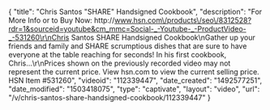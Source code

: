 {
    "title": "Chris Santos \"SHARE\" Handsigned Cookbook",
    "description": "For More Info or to Buy Now: http:\/\/www.hsn.com\/products\/seo\/8312528?rdr=1&sourceid=youtube&cm_mmc=Social-_-Youtube-_-ProductVideo-_-531260\r\nChris Santos SHARE Handsigned Cookbook\nGather up your friends and family and SHARE scrumptious dishes that are sure to have everyone at the table reaching for seconds! In his first cookbook, Chris...\r\nPrices shown on the previously recorded video may not represent the current price.  View hsn.com to view the current selling price. HSN Item #531260",
    "videoid": "112339447",
    "date_created": "1492577251",
    "date_modified": "1503418075",
    "type": "captivate",
    "layout": "video",
    "url": "\/v\/chris-santos-share-handsigned-cookbook\/112339447"
}